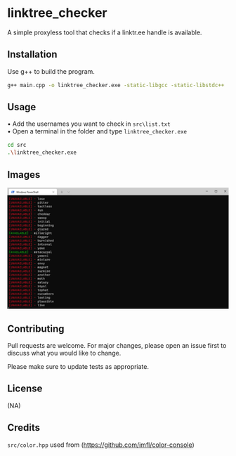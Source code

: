 # linktree_checker

A simple proxyless tool that checks if a linktr.ee handle is available.

## Installation

Use g++ to build the program.

```bash
g++ main.cpp -o linktree_checker.exe -static-libgcc -static-libstdc++
```

## Usage

• Add the usernames you want to check in ```src\list.txt```\
• Open a terminal in the folder and type ``linktree_checker.exe``

```bash
cd src
.\linktree_checker.exe
```
## Images

![Proof](https://github.com/basedpill/linktree_checker/blob/main/img/poc.PNG)


## Contributing
Pull requests are welcome. For major changes, please open an issue first to discuss what you would like to change.

Please make sure to update tests as appropriate.

## License
(NA)

## Credits

```src/color.hpp``` used from (https://github.com/imfl/color-console)
